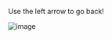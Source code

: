 Use the left arrow to go back!



![image](https://user-images.githubusercontent.com/40761948/122379969-49af4c80-cf5f-11eb-8e6f-7712f8481773.png)
